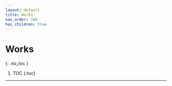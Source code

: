 ```yaml
---
layout: default
title: Works
nav_order: 100
has_children: true
---
```


# Works
{: .no_toc }

1. TOC
{:toc}
---
